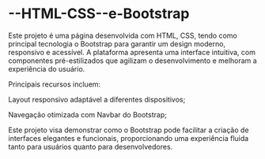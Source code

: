 # --HTML-CSS--e-Bootstrap
Este projeto é uma página desenvolvida com HTML, CSS, tendo como principal tecnologia o Bootstrap para garantir um design moderno, responsivo e acessível. A plataforma apresenta uma interface intuitiva, com componentes pré-estilizados que agilizam o desenvolvimento e melhoram a experiência do usuário.

Principais recursos incluem:

Layout responsivo adaptável a diferentes dispositivos;

Navegação otimizada com Navbar do Bootstrap;


Este projeto visa demonstrar como o Bootstrap pode facilitar a criação de interfaces elegantes e funcionais, proporcionando uma experiência fluida tanto para usuários quanto para desenvolvedores.

